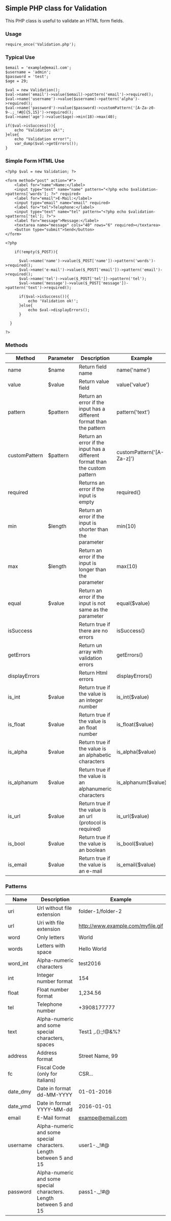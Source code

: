 ## Simple PHP class for Validation

This PHP class is useful to validate an HTML form fields.

### Usage

	require_once('Validation.php');

### Typical Use

	$email = 'example@email.com';
    $username = 'admin';
    $password = 'test';
    $age = 29;
    
    $val = new Validation();
	$val->name('email')->value($email)->pattern('email')->required();
    $val->name('username')->value($username)->pattern('alpha')->required();
    $val->name('password')->value($password)->customPattern('[A-Za-z0-9-.;_!#@]{5,15}')->required();
    $val->name('age')->value($age)->min(18)->max(40);
    
    if($val->isSuccess()){
    	echo "Validation ok!";
    }else{
    	echo "Validation error!";
        var_dump($val->getErrors());
    }

### Simple Form HTML Use

	<?php $val = new Validation; ?>
    
    <form method="post" action="#">
    	<label for="name">Name:</label>
        <input type="text" name="name" pattern="<?php echo $validation->patterns['words']; ?>" required>
        <label for="email">E-Mail:</label>
        <input type="email" name="email" required>
        <label for="tel">Telephone:</label>
        <input type="text" name="tel" pattern="<?php echo $validation->patterns['tel']; ?>">
        <label for="message">Message:</label>
        <textarea name="message" cols="40" rows="6" required></textarea>
        <button type="submit">Send</button>
    </form>
    
    <?php 
    	
        if(!empty($_POST)){
    	
          $val->name('name')->value($_POST['name'])->pattern('words')->required();
          $val->name('e-mail')->value($_POST['email'])->pattern('email')->required();
          $val->name('tel')->value($_POST['tel'])->pattern('tel');
          $val->name('message')->value($_POST['message'])->pattern('text')->required();

          if($val->isSuccess()){
              echo 'Validation ok!';        
          }else{
              echo $val->displayErrors();
          }

      }
  
    ?>

### Methods

| Method          | Parameter | Description                                                                 | Example                   |
|-----------------|-----------|-----------------------------------------------------------------------------|---------------------------|
| name            | $name     | Return field name                                                           | name('name')              |
| value           | $value    | Return value field                                                          | value('value')            |
| pattern         | $pattern  | Return an error if the input has a different format than the pattern        | pattern('text')           |
| customPattern   | $pattern  | Return an error if the input has a different format than the custom pattern | customPattern('[A-Za-z]') |
| required        |           | Returns an error if the input is empty                                      | required()                |
| min             | $length   | Return an error if the input is shorter than the parameter                  | min(10)                   |
| max             | $length   | Return an error if the input is longer than the parameter                   | max(10)                   |
| equal           | $value    | Return an error if the input is not same as the parameter                   | equal($value)             |
| isSuccess       |           | Return true if there are no errors                                          | isSuccess()               |
| getErrors       |           | Return un array with validation errors                                      | getErrors()               |
| displayErrors   |           | Return Html errors                                                          | displayErrors()           |
| is_int		  | $value    | Return true if the value is an integer number                               | is_int($value)            |
| is_float	      | $value    | Return true if the value is an float number                                 | is_float($value)          |
| is_alpha	      | $value    | Return true if the value is an alphabetic characters                        | is_alpha($value)          |
| is_alphanum     | $value    | Return true if the value is an alphanumeric characters                      | is_alphanum($value)       |
| is_url          | $value    | Return true if the value is an url (protocol is required)                   | is_url($value)            |
| is_bool 	      | $value    | Return true if the value is an boolean                                      | is_bool($value)           |
| is_email 	      | $value    | Return true if the value is an e-mail                                       | is_email($value)          |

### Patterns

| Name     | Description                                                        | Example                           |
|----------|--------------------------------------------------------------------|-----------------------------------|
| uri      | Url without file extension                                         | folder-1/folder-2                 |
| url      | Uri with file extension                                            | http://www.example.com/myfile.gif |
| word     | Only letters                                                       | World                             |
| words    | Letters with space                                                 | Hello World                       |
| word_int | Alpha-numeric characters                                           | test2016                          |
| int      | Integer number format                                              | 154                               |
| float    | Float number format                                                | 1,234.56                          |
| tel      | Telephone number                                                   | +3908177777                       |
| text     | Alpha-numeric and some special characters, spaces                  | Test1 ,.():;!@&%?                 |
| address  | Address format                                                     | Street Name, 99                   |
| fc       | Fiscal Code (only for italians)                                    | CSR...                            |
| date_dmy | Date in format dd-MM-YYYY                                          | 01-01-2016                        |
| date_ymd | Date in format YYYY-MM-dd                                          | 2016-01-01                        |
| email    | E-Mail format                                                      | exampe@email.com                  |
| username | Alpha-numeric and some special characters. Length between 5 and 15 | user1-._!#@                       |
| password | Alpha-numeric and some special characters. Length between 5 and 15 | pass1-._!#@                       |
